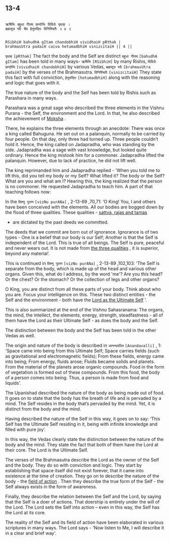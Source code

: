 ## 13-4


```shloka-sa

ऋषिभिः बहुधा गीतम् छन्दोभिः विविधैः पृथक् ।
ब्रह्मसूत्र पदैः चैव हेतुमद्भिः विनिश्चितैः ॥ ४ ॥

```
```shloka-sa-hk

RSibhiH bahudhA gItam chandobhiH vividhaiH pRthak |
brahmasUtra padaiH caiva hetumadbhiH vinizcitaiH || 4 ||

```
`पृथक्` `[pRthak]` The fact the body and the Self are distinct `बहुधा गीतम्` `[bahudhA gItam]` has been told in many ways- `ऋषिभिः` `[RSibhiH]` by many Rishis, `विविधैः छन्दोभिः` `[vividhaiH chandobhiH]` by various Vedas, `ब्रह्मसूत्र पदैः` `[brahmasUtra padaiH]` by the verses of the Brahmasutra. `विनिश्चितैः` `[vinizcitaiH]` They state this fact with full conviction, `हेतुमद्भिः` `[hetumadbhiH]` along with the reasoning and logic that goes with it.

The true nature of the body and the Self has been told by Rishis such as Parashara in many ways.

Parashara was a great sage who described the three elements in the Vishnu Purana - the Self, the environment and the Lord. In that, he also described the achievement of 
[Moksha](Moksha)
.

There, he explains the three elements through an anecdote: There was once a king called Bahuguna. He set out on a palanquin, normally to be carried by four people. On that day, only three had turned up. Three people couldn’t hold it. Hence, the king called on Jadapradha, who was standing by the side. Jadapradha was a sage with vast knowledge, but looked quite ordinary. Hence the king mistook him for a commoner. Jadapradha lifted the palanquin. However, due to lack of practice, he did not lift well. 

The king reprimanded him and Jadapradha replied - 'When you told me to lift this, did you tell my body or my Self? What lifted it? The body or the Self? What are you and what am I? Hearing this, the king realized that the person is no commoner. He requested Jadapradha to teach him. A part of that teaching follows now:

In the 
`विश्णु पुराण` `[vizNu purANa]` , 2-13-69
,70,71: ‘O King! You, I and others have been conceived with the elements. All our bodies are bogged down by the flood of three qualities. These qualities - 
[sattva, rajas and tamas](satva_rajas_tamas)
 - are dictated by the past deeds we committed. 

The deeds that we commit are born out of ignorance. Ignorance is of two types - One is a belief that our body is our Self; Another is that the Self is independent of the Lord. This is true of all beings. The Self is pure, peaceful and never wears out. It is not made from 
[the three qualities](satva_rajas_tamas)
, it is superior, beyond any material’.

This is continued in 
`विश्णु पुराण` `[vizNu purANa]` , 2-13-89
,102,103: ‘The Self is separate from the body, which is made up of the head and various other organs. Given this, what do I address, by the word 'me'? Are you this head? Or the chest? Or the stomach? Or the collection of legs and other organs? 

O King, you are distinct from all these parts of your body. Think about who you are. Focus your intelligence on this. These two distinct entities - the Self and the environment - both have the 
[Lord as the Ultimate Self](universe_as_his_body)
’.

This is also summarized at the end of the Vishnu Sahasranama: The organs, the mind, the intellect, the elements, energy, strength, steadfastness - all of them have the Lord as their Ultimate Self - as does the body and the Self.

The distinction between the body and the Self has been told in the other Vedas as well. 

The origin and nature of the body is described in 
`आनन्दवल्लि` `[Anandavalli]` , 1:
 'Space came into being from this Ultimate Self; Space carries fields (such as gravitational and electromagnetic fields); From these fields, energy came into being; From energy, fluids arose; Fluids became solids and planets. From the material of the planets arose organic compounds. Food in the form of vegetation is formed out of these compounds. From this food, the body of a person comes into being. Thus, a person is made from food and liquids'.

The Upanishad described the nature of the body as being made out of food. It goes on to state that the body has the breath of life and is pervaded by a mind. The Self resides in the body that’s pervaded by the mind. Yet, it is distinct from the body and the mind. 

Having described the nature of the Self in this way, it goes on to say: ‘This Self has the Ultimate Self residing in it, being with infinite knowledge and filled with pure joy’. 

In this way, the Vedas clearly state the distinction between the nature of the body and the mind. They state the fact that both of them have the Lord at their core. The Lord is the Ultimate Self.

The verses of the Brahmasutra describe the Lord as the owner of the Self and the body. They do so with conviction and logic. They start by establishing that space itself did not exist forever, that it came into existence at the time of creation. They go on to describe the nature of the body - the 
[field of action](field_and_knower_of_field)
. Then they describe the true form of the Self - the Self always exists in the form of awareness.

Finally, they describe the relation between the Self and the Lord, by saying that the Self is a doer of actions. That doership is entirely under the will of the Lord. The Lord sets the Self into action – even in this way, the Self has the Lord at its core. 

The reality of the Self and its field of action have been elaborated in various scriptures in many ways. The Lord says - 'Now listen to Me, I will describe it in a clear and brief way'. 


